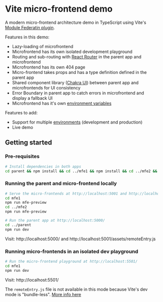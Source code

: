 # Vite micro-frontend demo

A modern micro-frontend architecture demo in TypeScript using Vite's [Module Federatin plugin](https://github.com/originjs/vite-plugin-federation).

Features in this demo:

- Lazy-loading of microfrontend
- Microfrontend has its own isolated development playground
- Routing and sub-routing with [React Router](https://reactrouter.com/) in the parent app and microfrontend
- Microfrontend has its own 404 page
- Micro-frontend takes props and has a type definition defined in the parent app
- Shared component library ([Chakra UI](https://chakra-ui.com/)) between parent app and microfrontends for UI consistency
- Error Boundary in parent app to catch errors in microfrontend and display a fallback UI
- Microfrontend has it's own [environment variables](https://vitejs.dev/guide/env-and-mode)

Features to add:

- Support for multiple [environments](https://vitejs.dev/guide/env-and-mode) (development and production)
- Live demo

## Getting started

### Pre-requisites

```sh
# Install dependencies in both apps
cd parent && npm install && cd ../mfe1 && npm install && cd ../mfe2 && npm install
```

### Running the parent and micro-frontend locally

```sh
# Serve the micro-frontends at http://localhost:5001 and http://localhost:5002
cd mfe1
npm run mfe-preview
cd ../mfe2
npm run mfe-preview

# Run the parent app at http://localhost:5000/
cd ../parent
npm run dev
```

Visit: http://localhost:5000/ and http://localhost:5001/assets/remoteEntry.js

### Running micro-frontends in an isolated dev playground

```sh
# Run the micro-frontend playground at http://localhost:5501/
cd mfe1
npm run dev
```

Visit: http://localhost:5501/

The `remoteEntry.js` file is not available in this mode because Vite's dev mode is "bundle-less". [More info here](https://github.com/originjs/vite-plugin-federation?tab=readme-ov-file#vite-dev-mode)
